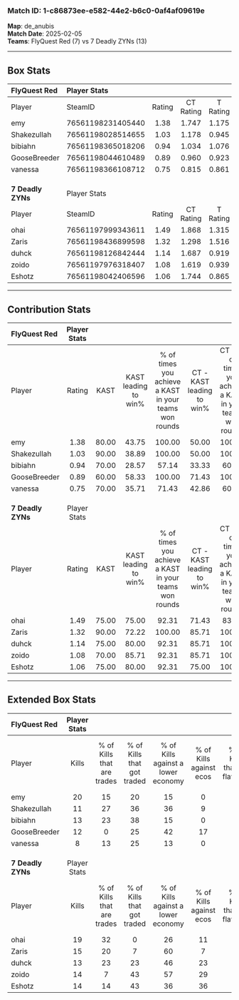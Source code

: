 ### Match ID: 1-c86873ee-e582-44e2-b6c0-0af4af09619e  
**Map**: de_anubis  
**Match Date**: 2025-02-05  
**Teams**: FlyQuest Red (7) vs 7 Deadly ZYNs (13)  

---  

## Box Stats  

| **FlyQuest Red**  | Player Stats      |        |           |          |       |      |       |         |        |      |     |
| :- | :- | :-: | :-: | :-: | :-: | :-: | :-: | :-: | :-: | :-: | :-: |
| Player            | SteamID           | Rating | CT Rating | T Rating | KAST  | ADR  | Kills | Assists | Deaths | K/D  | HS% |
| emy               | 76561198231405440 |  1.38  |   1.747   |  1.175   | 80.00 | 83.7 |  20   |    1    |   15   | 1.33 | 60  |
| Shakezullah       | 76561198028514655 |  1.03  |   1.178   |  0.945   | 90.00 | 59.5 |  11   |    4    |   14   | 0.79 |  9  |
| bibiahn           | 76561198365018206 |  0.94  |   1.034   |  1.076   | 70.00 | 84.1 |  13   |    4    |   18   | 0.72 | 30  |
| GooseBreeder      | 76561198044610489 |  0.89  |   0.960   |  0.923   | 60.00 | 76.3 |  12   |    0    |   14   | 0.86 | 33  |
| vanessa           | 76561198366108712 |  0.75  |   0.815   |  0.861   | 70.00 | 57.3 |   8   |    5    |   14   | 0.57 | 37  |
|                   |                   |        |           |          |       |      |       |         |        |      |     |
|                   |                   |        |           |          |       |      |       |         |        |      |     |
|                   |                   |        |           |          |       |      |       |         |        |      |     |
| **7 Deadly ZYNs** | Player Stats      |        |           |          |       |      |       |         |        |      |     |
| Player            | SteamID           | Rating | CT Rating | T Rating | KAST  | ADR  | Kills | Assists | Deaths | K/D  | HS% |
| ohai              | 76561197999343611 |  1.49  |   1.868   |  1.315   | 75.00 | 90.4 |  19   |    7    |   10   | 1.90 | 36  |
| Zaris             | 76561198436899598 |  1.32  |   1.298   |  1.516   | 90.00 | 72.9 |  15   |    3    |   11   | 1.36 | 46  |
| duhck             | 76561198126842444 |  1.14  |   1.687   |  0.919   | 75.00 | 85.5 |  13   |    9    |   13   | 1.00 | 46  |
| zoido             | 76561197976318407 |  1.08  |   1.619   |  0.939   | 70.00 | 77.5 |  14   |    5    |   14   | 1.00 | 28  |
| Eshotz            | 76561198042406596 |  1.06  |   1.744   |  0.865   | 75.00 | 72.7 |  14   |    7    |   16   | 0.88 | 50  |
---  

## Contribution Stats  

| **FlyQuest Red**  | Player Stats |       |                      |                                                        |                           |                                                             |                          |                                                            |
| :- | :-: | :-: | :-: | :-: | :-: | :-: | :-: | :-: |
| Player            |    Rating    | KAST  | KAST leading to win% | % of times you achieve a KAST in your teams won rounds | CT - KAST leading to win% | CT - % of times you achieve a KAST in your teams won rounds | T - KAST leading to win% | T - % of times you achieve a KAST in your teams won rounds |
| emy               |     1.38     | 80.00 |        43.75         |                         100.00                         |           50.00           |                           100.00                            |          33.33           |                           100.00                           |
| Shakezullah       |     1.03     | 90.00 |        38.89         |                         100.00                         |           50.00           |                           100.00                            |          25.00           |                           100.00                           |
| bibiahn           |     0.94     | 70.00 |        28.57         |                         57.14                          |           33.33           |                            60.00                            |          20.00           |                           50.00                            |
| GooseBreeder      |     0.89     | 60.00 |        58.33         |                         100.00                         |           71.43           |                           100.00                            |          40.00           |                           100.00                           |
| vanessa           |     0.75     | 70.00 |        35.71         |                         71.43                          |           42.86           |                            60.00                            |          28.57           |                           100.00                           |
|                   |              |       |                      |                                                        |                           |                                                             |                          |                                                            |
|                   |              |       |                      |                                                        |                           |                                                             |                          |                                                            |
|                   |              |       |                      |                                                        |                           |                                                             |                          |                                                            |
| **7 Deadly ZYNs** | Player Stats |       |                      |                                                        |                           |                                                             |                          |                                                            |
| Player            |    Rating    | KAST  | KAST leading to win% | % of times you achieve a KAST in your teams won rounds | CT - KAST leading to win% | CT - % of times you achieve a KAST in your teams won rounds | T - KAST leading to win% | T - % of times you achieve a KAST in your teams won rounds |
| ohai              |     1.49     | 75.00 |        75.00         |                         92.31                          |           71.43           |                            83.33                            |          77.78           |                           100.00                           |
| Zaris             |     1.32     | 90.00 |        72.22         |                         100.00                         |           85.71           |                           100.00                            |          63.64           |                           100.00                           |
| duhck             |     1.14     | 75.00 |        80.00         |                         92.31                          |           85.71           |                           100.00                            |          75.00           |                           85.71                            |
| zoido             |     1.08     | 70.00 |        85.71         |                         92.31                          |           85.71           |                           100.00                            |          85.71           |                           85.71                            |
| Eshotz            |     1.06     | 75.00 |        80.00         |                         92.31                          |           75.00           |                           100.00                            |          85.71           |                           85.71                            |
---  

## Extended Box Stats  

| **FlyQuest Red**  | Player Stats |                            |                            |                                    |                         |                              |                                 |        |                             |                                     |                          |                               |                            |
| :- | :-: | :-: | :-: | :-: | :-: | :-: | :-: | :-: | :-: | :-: | :-: | :-: | :-: |
| Player            |    Kills     | % of Kills that are trades | % of Kills that got traded | % of Kills against a lower economy | % of Kills against ecos | % of Kills that are flawless | % of Kills that are close duels | Deaths | % of Deaths that get traded | % of Deaths against a lower economy | % of Deaths against ecos | % of Deaths that are flawless | % of Deaths that are close |
| emy               |      20      |             15             |             20             |                 15                 |            0            |              65              |                0                |   15   |             33              |                 20                  |            7             |              67               |             0              |
| Shakezullah       |      11      |             27             |             36             |                 36                 |            9            |              82              |                9                |   14   |             14              |                 14                  |            7             |              64               |             14             |
| bibiahn           |      13      |             23             |             38             |                 15                 |            0            |              38              |               15                |   18   |             22              |                 17                  |            6             |              61               |             17             |
| GooseBreeder      |      12      |             0              |             25             |                 42                 |           17            |              67              |                0                |   14   |             14              |                 14                  |            7             |              50               |             14             |
| vanessa           |      8       |             13             |             25             |                 13                 |            0            |              63              |               25                |   14   |             21              |                 14                  |            7             |              57               |             7              |
|                   |              |                            |                            |                                    |                         |                              |                                 |        |                             |                                     |                          |                               |                            |
|                   |              |                            |                            |                                    |                         |                              |                                 |        |                             |                                     |                          |                               |                            |
|                   |              |                            |                            |                                    |                         |                              |                                 |        |                             |                                     |                          |                               |                            |
| **7 Deadly ZYNs** | Player Stats |                            |                            |                                    |                         |                              |                                 |        |                             |                                     |                          |                               |                            |
| Player            |    Kills     | % of Kills that are trades | % of Kills that got traded | % of Kills against a lower economy | % of Kills against ecos | % of Kills that are flawless | % of Kills that are close duels | Deaths | % of Deaths that get traded | % of Deaths against a lower economy | % of Deaths against ecos | % of Deaths that are flawless | % of Deaths that are close |
| ohai              |      19      |             32             |             0              |                 26                 |           11            |              68              |                0                |   10   |              0              |                 30                  |            10            |              80               |             10             |
| Zaris             |      15      |             20             |             7              |                 60                 |            7            |              53              |                7                |   11   |             36              |                 18                  |            0             |              82               |             9              |
| duhck             |      13      |             23             |             23             |                 46                 |           23            |              69              |               23                |   13   |             23              |                 31                  |            8             |              38               |             8              |
| zoido             |      14      |             7              |             43             |                 57                 |           29            |              57              |               14                |   14   |             36              |                 29                  |            7             |              57               |             7              |
| Eshotz            |      14      |             14             |             43             |                 36                 |           36            |              50              |               14                |   16   |             38              |                 31                  |            13            |              63               |             6              |
